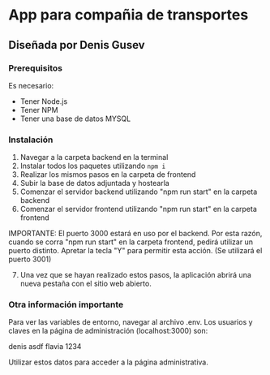 # App para compañia de transportes
## Diseñada por Denis Gusev

### Prerequisitos
Es necesario:
- Tener Node.js
- Tener NPM
- Tener una base de datos MYSQL

### Instalación
1. Navegar a la carpeta backend en la terminal
2. Instalar todos los paquetes utilizando `npm i`
3. Realizar los mismos pasos en la carpeta de frontend
4. Subir la base de datos adjuntada y hostearla
5. Comenzar el servidor backend utilizando "npm run start" en la carpeta backend
6. Comenzar el servidor frontend utilizando "npm run start" en la carpeta frontend

  IMPORTANTE: El puerto 3000 estará en uso por el backend. Por esta razón, cuando
  se corra "npm run start" en la carpeta frontend, pedirá utilizar un puerto distinto.
  Apretar la tecla "Y" para permitir esta acción. (Se utilizará el puerto 3001)

7. Una vez que se hayan realizado estos pasos, la aplicación abrirá una nueva pestaña con el
  sitio web abierto.

### Otra información importante
Para ver las variables de entorno, navegar al archivo .env.
Los usuarios y claves en la página de administración (localhost:3000) son:

denis asdf
flavia 1234

Utilizar estos datos para acceder a la página administrativa.

